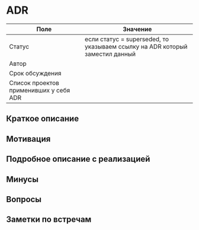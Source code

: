 # ADR
| Поле                                   | Значение                                                                     |
|----------------------------------------|------------------------------------------------------------------------------|
| Статус                                 | если статус = superseded, то указываем ссылку на ADR который заместил данный |
| Автор                                  |                                                                              |
| Срок обсуждения                        |                                                                              |
| Список проектов применивших у себя ADR |                                                                              |

## Краткое описание

## Мотивация

## Подробное описание с реализацией

## Минусы

## Вопросы

## Заметки по встречам
